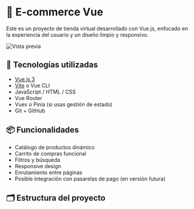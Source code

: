 # 🛒 E-commerce Vue

Este es un proyecto de tienda virtual desarrollado con Vue.js, enfocado en la experiencia del usuario y un diseño limpio y responsivo.

![Vista previa](/src/assets/portadapp1.png)

## 🧰 Tecnologías utilizadas

- [Vue.js 3](https://vuejs.org/)
- [Vite](https://vitejs.dev/) o Vue CLI
- JavaScript / HTML / CSS
- Vue Router
- Vuex o Pinia (si usas gestión de estado)
- Git + GitHub

## 📦 Funcionalidades

- Catálogo de productos dinámico
- Carrito de compras funcional
- Filtros y búsqueda
- Responsive design
- Enrutamiento entre páginas
- Posible integración con pasarelas de pago (en versión futura)

## 🗂️ Estructura del proyecto


